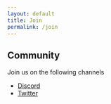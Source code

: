 ```yaml
---
layout: default
title: Join
permalink: /join
---
```


## Community

Join us on the following channels

- [Discord](https://discord.gg/dybMMCDRHN)
- [Twitter](https://twitter.com/786worlds)

<br>
